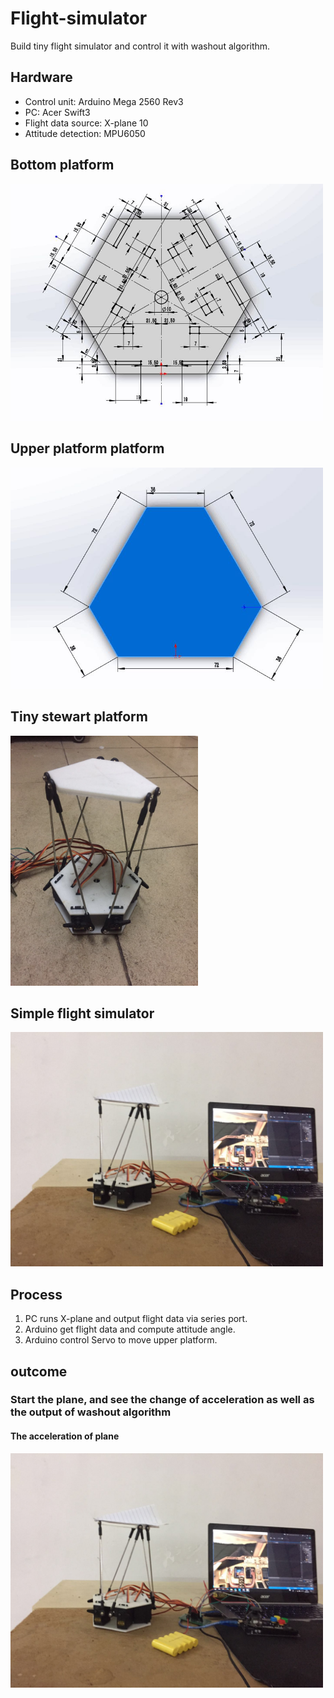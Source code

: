 # Flight-simulator
Build tiny flight simulator and control it with washout algorithm. 

Hardware
----
* Control unit: Arduino Mega 2560 Rev3
* PC: Acer Swift3
* Flight data source: X-plane 10
* Attitude detection: MPU6050

Bottom platform
----
<img width="500" src=https://github.com/827983519/Flight-simulator/blob/master/440182283.jpg>

Upper platform platform
----
<img width="500" src=https://github.com/827983519/Flight-simulator/blob/master/1919900530.jpg>


Tiny stewart platform
----
<img width="300" src=https://github.com/827983519/Flight-simulator/blob/master/148566244.jpg>

Simple flight simulator
----
<img width="500" src=https://github.com/827983519/Flight-simulator/blob/master/1182037841.jpg>



Process
----
1. PC runs X-plane and output flight data via series port. 
2. Arduino get flight data and compute attitude angle.
3. Arduino control Servo to move upper platform.


outcome
----
### Start the plane, and see the change of acceleration as well as the output of washout algorithm
#### The acceleration of plane

<img width="500" src=https://github.com/827983519/Flight-simulator/blob/master/1182037841.jpg>








